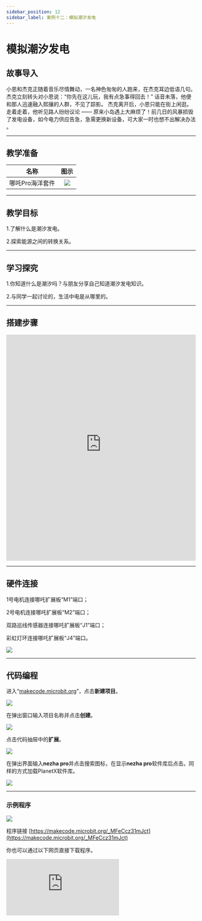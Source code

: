 ```yaml
---
sidebar_position: 12
sidebar_label: 案例十二：模拟潮汐发电
---
```


# 模拟潮汐发电
## 故事导入

小恩和杰克正随着音乐尽情舞动，一名神色匆匆的人跑来，在杰克耳边低语几句。杰克立刻转头对小恩说：“你先在这儿玩，我有点急事得回去！” 话音未落，他便和那人迅速融入熙攘的人群，不见了踪影。
杰克离开后，小恩只能在街上闲逛。走着走着，他听见路人纷纷议论 —— 原来小岛遇上大麻烦了！前几日的风暴损毁了发电设备，如今电力供应告急，急需更换新设备，可大家一时也想不出解决办法 。

--- 

## 教学准备

|     名称     |            图示            |
| :----------: | :--------------------------: |
|   哪吒Pro海洋套件  |   ![](https://wiki-media-ef.oss-cn-hongkong.aliyuncs.com/docs/microbit/building-blocks/nezha-pro-ocean-kit/nezha-pro-ocean-kit-products-introduction-002.png.png)  |

--- 
## 教学目标 

1.了解什么是潮汐发电。

2.探索能源之间的转换关系。


--- 

## 学习探究

1.你知道什么是潮汐吗？与朋友分享自己知道潮汐发电知识。

2.与同学一起讨论的，生活中电是从哪里的。

--- 
## 搭建步骤

<embed src="https://wiki-media-ef.oss-cn-hongkong.aliyuncs.com/docs/microbit/building-blocks/nezha-pro-ocean-kit/setup-diagram/case12/nezha-pro-ocean-kit-12-1.png.pdf" type="application/pdf" width="100%" height="600px" />

--- 

## 硬件连接

1号电机连接哪吒扩展板“M1”端口；

2号电机连接哪吒扩展板“M2”端口；

双路巡线传感器连接哪吒扩展板“J1”端口；

彩虹灯环连接哪吒扩展板“J4”端口。

![](https://wiki-media-ef.oss-cn-hongkong.aliyuncs.com/docs/microbit/building-blocks/nezha-pro-ocean-kit/setup-diagram/case12/nezha-pro-ocean-kit-12-2.png.png)

--- 
## 代码编程

进入“[makecode.microbit.org](https://makecode.microbit.org)”，点击**新建项目**。

![](https://wiki-media-ef.oss-cn-hongkong.aliyuncs.com/docs/microbit/building-blocks/microbit-space-science-kit/images/microbit-space-science-kit-case01-07.png)

在弹出窗口输入项目名称并点击**创建**。

![](https://wiki-media-ef.oss-cn-hongkong.aliyuncs.com/docs/microbit/building-blocks/microbit-space-science-kit/images/microbit-space-science-kit-case01-11.png)

点击代码抽屉中的**扩展**。

![](https://wiki-media-ef.oss-cn-hongkong.aliyuncs.com/docs/microbit/building-blocks/microbit-space-science-kit/images/microbit-space-science-kit-case01-09.png)

在弹出界面输入**nezha pro**并点击搜索图标，在显示**nezha pro**软件库后点击。同样的方式加载PlanetX软件库。

![](https://wiki-media-ef.oss-cn-hongkong.aliyuncs.com/docs/microbit/building-blocks/microbit-space-science-kit/images/microbit-space-science-kit-case01-10.png)

---
### 示例程序

![](https://wiki-media-ef.oss-cn-hongkong.aliyuncs.com/docs/microbit/building-blocks/nezha-pro-ocean-kit/setup-diagram/case12/nezha-pro-ocean-kit-12-3.png(1).png)

程序链接
[https://makecode.microbit.org/_MFeCcz31mJct](https://makecode.microbit.org/_MFeCcz31mJct)

你也可以通过以下网页直接下载程序。

<div
    style={{
        position: 'relative',
        paddingBottom: '60%',
        overflow: 'hidden',
    }}
>
    <iframe
        src="https://makecode.microbit.org/_MFeCcz31mJct"
        frameborder="0"
        sandbox="allow-popups allow-forms allow-scripts allow-same-origin"
        style={{
            position: 'absolute',
            width: '100%',
            height: '100%',
        }}
    />
</div>

---
### 下载程序

使用 USB 线连接 PC 和 micro:bit V2。

![](https://wiki-media-ef.oss-cn-hongkong.aliyuncs.com/docs/microbit/building-blocks/microbit-space-science-kit/images/microbit-space-science-kit-manual03.gif)

连接成功后，电脑上会识别出一个名为 MICROBIT 的盘符。

![](https://wiki-media-ef.oss-cn-hongkong.aliyuncs.com/docs/microbit/building-blocks/microbit-space-science-kit/images/microbit-space-science-kit-manual06.png)

点击左下角的![](https://wiki-media-ef.oss-cn-hongkong.aliyuncs.com/docs/microbit/building-blocks/microbit-space-science-kit/images/microbit-space-science-kit-manual07.png)，选择**Connect Device**。

![](https://wiki-media-ef.oss-cn-hongkong.aliyuncs.com/docs/microbit/building-blocks/microbit-space-science-kit/images/microbit-space-science-kit-manual11.png)

点击![](https://wiki-media-ef.oss-cn-hongkong.aliyuncs.com/docs/microbit/building-blocks/microbit-space-science-kit/images/microbit-space-science-kit-manual08.png)。

![](https://wiki-media-ef.oss-cn-hongkong.aliyuncs.com/docs/microbit/building-blocks/microbit-space-science-kit/images/microbit-space-science-kit-manual12.png)

点击![](https://wiki-media-ef.oss-cn-hongkong.aliyuncs.com/docs/microbit/building-blocks/microbit-space-science-kit/images/microbit-space-science-kit-manual09.png)。

![](https://wiki-media-ef.oss-cn-hongkong.aliyuncs.com/docs/microbit/building-blocks/microbit-space-science-kit/images/microbit-space-science-kit-manual13.png)

在弹出窗口选择 **BBC micro:bit CMSIS-DAP**，然后选择**连接**，至此，我们的 micro:bit 就已经连接成功。

![](https://wiki-media-ef.oss-cn-hongkong.aliyuncs.com/docs/microbit/building-blocks/microbit-space-science-kit/images/microbit-space-science-kit-manual14.png)

点击**下载程序**

![](https://wiki-media-ef.oss-cn-hongkong.aliyuncs.com/docs/microbit/building-blocks/microbit-space-science-kit/images/microbit-space-science-kit-manual10.png)

---
## 案例演示

长按micro:bit的按键A控制潮汐发电机向下移动，当双路巡线传感检测潮汐发电机下降到一定位置时，潮汐发电机停止向下移动，并触发潮汐发电机旋转，彩虹灯环亮起，模拟潮汐发电的场景；
长按micro:bit的按键B控制潮汐发电机向上移动，当双路巡线传感器检测没有检测到潮汐发电机，潮汐发电机停止转动，彩虹灯环关闭。

**图片**

---
## 扩展知识

### 潮汐发电

潮汐发电是利用海水潮汐涨落形成的水位差（潮差）或潮流的动能，通过特定装置将其转化为电能的可再生能源利用技术。其核心是对潮汐能量的捕获与转化，具有清洁、可再生、可预测性强等特点。

### 一、原理：潮汐能量的来源与转化

潮汐的形成主要源于月球和太阳对地球的引力（引潮力），其中月球的影响更为显著。地球表面的海水在引潮力作用下产生周期性涨落：白天的涨落称为 “潮”，夜晚的称为 “汐”，合称 “潮汐”。

潮汐发电的能量转化路径分为两类：

**势能利用**：利用涨潮与落潮时的水位差（潮差），通过堤坝形成水库，蓄水后驱动水轮机旋转，带动发电机发电（类似水电站的原理）。

**动能利用**：直接利用潮流（海水水平流动）的动能，通过水下涡轮机（类似风力发电机）捕获能量，驱动发电。

### 二、主要形式
**坝式潮汐电站（势能型）**

最常见的形式。在海湾或河口修建堤坝，形成封闭水库，坝体中安装水轮机和发电机。

**涨潮时**：海水通过闸门进入水库，储存势能；

**落潮时**：水库水位高于外海，放水驱动水轮机发电；

部分电站可双向发电（涨潮和落潮时均能利用水位差）。

**潮流电站（动能型）**

无需建坝，直接在潮流较强的海域（如海峡、水道）放置水下涡轮机。潮流推动涡轮旋转，带动发电机发电，类似 “水下风车”。其优势是对环境影响较小，建设成本相对较低，但依赖较强的潮流速度（通常需≥2 米 / 秒）。

### 三、优点与局限
**优点**

**可再生与清洁**：潮汐能量源于天体引力，取之不尽，且发电过程无燃料消耗、无温室气体排放。

**可预测性强**：潮汐的时间和幅度可通过天文规律精确计算（误差≤10 分钟），发电量稳定，便于电网调度（优于风能、太阳能的随机性）。

**寿命长**：设备（如堤坝、涡轮机）可运行数十年，维护成本较低。

**局限**

**地理限制严格**：坝式电站需潮差≥3 米的海湾 / 河口（全球仅约 200 处符合条件）；潮流电站需强潮流区域，适用范围窄。

**建设成本高**：坝式电站的堤坝工程规模大、投资高（如法国朗斯电站造价相当于同规模火电站的 2 倍）。

**生态影响**：堤坝可能阻断海水自然流动，影响水生生物洄游、产卵，改变局部海洋生态环境。

### 四、典型案例

法国朗斯潮汐电站（1966 年建成）：全球首个大型潮汐电站，装机容量 24 万千瓦，采用双向发电模式，是坝式电站的标杆。

中国江厦潮汐试验电站（1980 年建成）：亚洲最大潮汐电站，位于浙江温岭，装机容量 3.9 万千瓦，为多机组试验性电站。

英国塞文潮汐项目（规划中）：拟利用塞文河大潮汐（潮差达 15 米），规划装机容量可达 320 万千瓦，是全球最大潜在潮汐电站之一。

#### 五、发展前景
随着技术进步（如低成本涡轮机、模块化潮流设备），潮汐发电的经济性正逐步提升。目前全球潮汐发电装机容量约 0.5 吉瓦（GW），远低于风电、太阳能，但在沿海国家（如英国、加拿大、中国）的能源转型中被视为重要补充。未来，结合海洋生态保护的 “低影响设计” 将是其发展核心方向。
